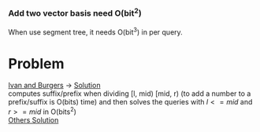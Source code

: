 ### Add two vector basis need O(bit<sup>2</sup>)
When use segment tree, it needs O(bit<sup>3</sup>) in per query.

# Problem
[Ivan and Burgers](https://codeforces.com/contest/1100/problem/F)   -> 
[Solution](https://codeforces.com/blog/entry/64543?#comment-484920) <br>
computes suffix/prefix when dividing [l, mid) [mid, r) (to add a number to a prefix/suffix is O(bits) time) and
then solves the queries with $l <= mid$ and $r >= mid$ in O(bits<sup>2</sup>) <br>
[Others Solution](https://codeforces.com/blog/entry/64495?#comment-484728)<br>
